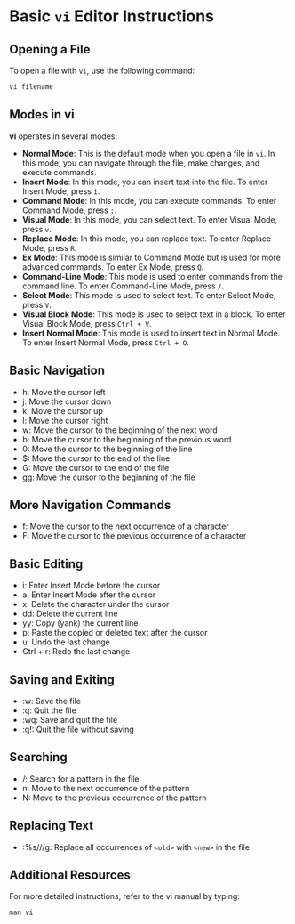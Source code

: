 # Basic `vi` Editor Instructions

## Opening a File
To open a file with `vi`, use the following command:
```sh
vi filename
```

## Modes in vi

**vi** operates in several modes:

- **Normal Mode**: This is the default mode when you open a file in `vi`. In this mode, you can navigate through the file, make changes, and execute commands.
- **Insert Mode**: In this mode, you can insert text into the file. To enter Insert Mode, press `i`.
- **Command Mode**: In this mode, you can execute commands. To enter Command Mode, press `:`.
- **Visual Mode**: In this mode, you can select text. To enter Visual Mode, press `v`.
- **Replace Mode**: In this mode, you can replace text. To enter Replace Mode, press `R`.
- **Ex Mode**: This mode is similar to Command Mode but is used for more advanced commands. To enter Ex Mode, press `Q`.
- **Command-Line Mode**: This mode is used to enter commands from the command line. To enter Command-Line Mode, press `/`.
- **Select Mode**: This mode is used to select text. To enter Select Mode, press `V`.
- **Visual Block Mode**: This mode is used to select text in a block. To enter Visual Block Mode, press `Ctrl + V`.
- **Insert Normal Mode**: This mode is used to insert text in Normal Mode. To enter Insert Normal Mode, press `Ctrl + O`.

## Basic Navigation

- h: Move the cursor left
- j: Move the cursor down
- k: Move the cursor up
- l: Move the cursor right
- w: Move the cursor to the beginning of the next word
- b: Move the cursor to the beginning of the previous word
- 0: Move the cursor to the beginning of the line
- $: Move the cursor to the end of the line
- G: Move the cursor to the end of the file
- gg: Move the cursor to the beginning of the file

## More Navigation Commands

- f<char>: Move the cursor to the next occurrence of a character
- F<char>: Move the cursor to the previous occurrence of a character

## Basic Editing

- i: Enter Insert Mode before the cursor
- a: Enter Insert Mode after the cursor
- x: Delete the character under the cursor
- dd: Delete the current line
- yy: Copy (yank) the current line
- p: Paste the copied or deleted text after the cursor
- u: Undo the last change
- Ctrl + r: Redo the last change

## Saving and Exiting

- :w: Save the file
- :q: Quit the file
- :wq: Save and quit the file
- :q!: Quit the file without saving

## Searching

- /<pattern>: Search for a pattern in the file
- n: Move to the next occurrence of the pattern
- N: Move to the previous occurrence of the pattern

## Replacing Text

- :%s/<old>/<new>/g: Replace all occurrences of `<old>` with `<new>` in the file

## Additional Resources

For more detailed instructions, refer to the vi manual by typing:

```Shell
man vi
```
